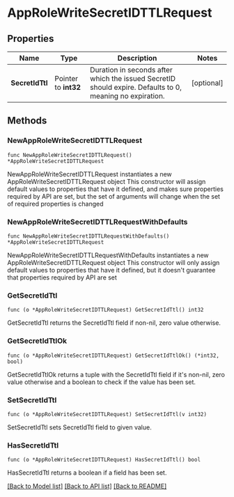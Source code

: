 # AppRoleWriteSecretIDTTLRequest


## Properties

Name | Type | Description | Notes
------------ | ------------- | ------------- | -------------
**SecretIdTtl** | Pointer to **int32** | Duration in seconds after which the issued SecretID should expire. Defaults to 0, meaning no expiration. | [optional] 



## Methods


### NewAppRoleWriteSecretIDTTLRequest

`func NewAppRoleWriteSecretIDTTLRequest() *AppRoleWriteSecretIDTTLRequest`

NewAppRoleWriteSecretIDTTLRequest instantiates a new AppRoleWriteSecretIDTTLRequest object
This constructor will assign default values to properties that have it defined,
and makes sure properties required by API are set, but the set of arguments
will change when the set of required properties is changed

### NewAppRoleWriteSecretIDTTLRequestWithDefaults

`func NewAppRoleWriteSecretIDTTLRequestWithDefaults() *AppRoleWriteSecretIDTTLRequest`

NewAppRoleWriteSecretIDTTLRequestWithDefaults instantiates a new AppRoleWriteSecretIDTTLRequest object
This constructor will only assign default values to properties that have it defined,
but it doesn't guarantee that properties required by API are set


### GetSecretIdTtl

`func (o *AppRoleWriteSecretIDTTLRequest) GetSecretIdTtl() int32`

GetSecretIdTtl returns the SecretIdTtl field if non-nil, zero value otherwise.

### GetSecretIdTtlOk

`func (o *AppRoleWriteSecretIDTTLRequest) GetSecretIdTtlOk() (*int32, bool)`

GetSecretIdTtlOk returns a tuple with the SecretIdTtl field if it's non-nil, zero value otherwise
and a boolean to check if the value has been set.

### SetSecretIdTtl

`func (o *AppRoleWriteSecretIDTTLRequest) SetSecretIdTtl(v int32)`

SetSecretIdTtl sets SecretIdTtl field to given value.


### HasSecretIdTtl

`func (o *AppRoleWriteSecretIDTTLRequest) HasSecretIdTtl() bool`

HasSecretIdTtl returns a boolean if a field has been set.









[[Back to Model list]](../README.md#documentation-for-models) [[Back to API list]](../README.md#documentation-for-api-endpoints) [[Back to README]](../README.md)


